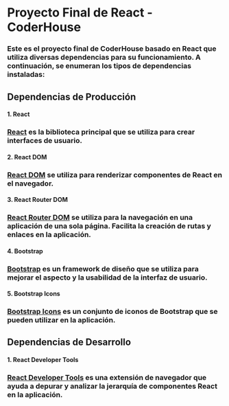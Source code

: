# Proyecto Final de React - CoderHouse

### Este es el proyecto final de CoderHouse basado en React que utiliza diversas dependencias para su funcionamiento. A continuación, se enumeran los tipos de dependencias instaladas:

## Dependencias de Producción

#### 1. React

### [React](https://reactjs.org/) es la biblioteca principal que se utiliza para crear interfaces de usuario.

#### 2. React DOM

### [React DOM](https://reactjs.org/docs/react-dom.html) se utiliza para renderizar componentes de React en el navegador.

#### 3. React Router DOM

### [React Router DOM](https://reactrouter.com/web/guides/quick-start) se utiliza para la navegación en una aplicación de una sola página. Facilita la creación de rutas y enlaces en la aplicación.

#### 4. Bootstrap

### [Bootstrap](https://getbootstrap.com/) es un framework de diseño que se utiliza para mejorar el aspecto y la usabilidad de la interfaz de usuario.

#### 5. Bootstrap Icons

### [Bootstrap Icons](https://icons.getbootstrap.com/) es un conjunto de iconos de Bootstrap que se pueden utilizar en la aplicación.

## Dependencias de Desarrollo

#### 1. React Developer Tools

### [React Developer Tools](https://reactjs.org/blog/2019/08/15/new-react-devtools.html) es una extensión de navegador que ayuda a depurar y analizar la jerarquía de componentes React en la aplicación.